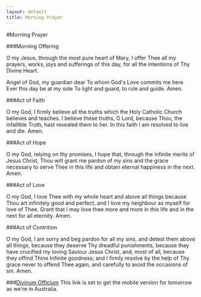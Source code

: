 ```yaml
---
layout: default
title: Morning Prayer
---
```


#Morning Prayer

###Morning Offering

O my Jesus, through the most pure heart of Mary, I offer Thee all my prayers, works, joys and sufferings of this day, for all the intentions of Thy Divine Heart.

Angel of God, my guardian dear
To whom God's Love commits me here
Ever this day be at my side
To light and guard, to rule and guide.  Amen.

###Act of Faith

O my God, I firmly believe all the truths which the Holy Catholic Church believes and teaches.  I believe these truths, O Lord, because Thou, the infallible Truth, hast revealed them to her. In this faith I am resolved to live and die. Amen.

###Act of Hope

O my God, relying on thy promises, I hope that, through the infinite merits of Jesus Christ, Thou wilt grant me pardon of my sins and the grace necessary to serve Thee in this life and obtain eternal happiness in the next. Amen.


###Act of Love

O my God, I love Thee with my whole heart and above all things because Thou art infinitely good and perfect, and I love my neighbour as myself for love of Thee.  Grant that I may love thee more and more in this life and in the next for all eternity.  Amen.

###Act of Contrition

O my God, I am sorry and beg pardon for all my sins, and detest them above all things, because they deserve Thy dreadful punishments, because they have crucified my loving Saviour Jesus Christ, and, most of all, because they offind Thine Infinite goodness; and I firmly resolve by the help of Thy grace never to offend Thee again, and carefully to avoid the occasions of sin. Amen.

###[Divinum Officium](http://divinumofficium.com/cgi-bin/horas/Pofficium.pl?command=next)
This link is set to get the mobile version for tomorrow as we're in Australia.
